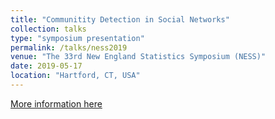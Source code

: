 ```yaml
---
title: "Communitity Detection in Social Networks"
collection: talks
type: "symposium presentation"
permalink: /talks/ness2019
venue: "The 33rd New England Statistics Symposium (NESS)"
date: 2019-05-17
location: "Hartford, CT, USA"
---
```


[More information here](https://archive.nestat.org/symposium2019/html/program.html)
